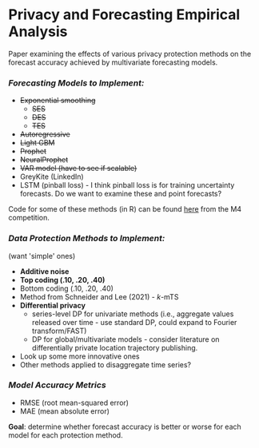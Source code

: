 # Privacy and Forecasting Empirical Analysis

Paper examining the effects of various privacy protection methods on the forecast accuracy achieved by multivariate forecasting models.

### *Forecasting Models to Implement:*

* ~~Exponential smoothing~~
   - ~~SES~~
   - ~~DES~~
   - ~~TES~~
* ~~Autoregressive~~
* ~~Light GBM~~
* ~~Prophet~~
* ~~NeuralProphet~~
* ~~VAR model (have to see if scalable)~~
* GreyKite (LinkedIn)
* LSTM (pinball loss) - I think pinball loss is for training uncertainty forecasts. Do we want to examine these and point forecasts?

Code for some of these methods (in R) can be found [here](https://github.com/Mcompetitions/M4-methods) from the M4 competition.

### *Data Protection Methods to Implement:*

(want 'simple' ones)

* **Additive noise**
* **Top coding (.10, .20, .40)**
* Bottom coding (.10, .20, .40)
* Method from Schneider and Lee (2021) - *k*-mTS
* **Differential privacy**
   * series-level DP for univariate methods (i.e., aggregate values released over time - use standard DP, could expand to Fourier transform/FAST)
   * DP for global/multivariate models - consider literature on differentially private location trajectory publishing.
* Look up some more innovative ones
* Other methods applied to disaggregate time series?

### *Model Accuracy Metrics*

* RMSE (root mean-squared error)
* MAE (mean absolute error)

**Goal**: determine whether forecast accuracy is better or worse for each model for each protection method.
